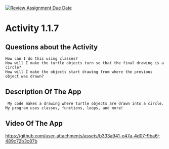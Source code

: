 [![Review Assignment Due Date](https://classroom.github.com/assets/deadline-readme-button-22041afd0340ce965d47ae6ef1cefeee28c7c493a6346c4f15d667ab976d596c.svg)](https://classroom.github.com/a/K3waziIG)
# Activity 1.1.7

## Questions about the Activity 
```
How can I do this using classes?
How will I make the turtle objects turn so that the final drawing is a circle?
How will I make the objects start drawing from where the previous object was drawn?

```
## Description Of The App 
```
 My code makes a drawing where turtle objects are drawn into a circle. My program uses classes, functions, loops, and more!

```
## Video Of The App

https://github.com/user-attachments/assets/b333a941-e47a-4d07-9ba6-489c72b3c87b

